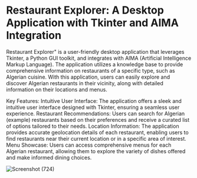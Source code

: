 # Restaurant Explorer: A Desktop Application with Tkinter and AIMA Integration
Restaurant Explorer" is a user-friendly desktop application that leverages Tkinter, a Python GUI toolkit, and integrates with AIMA (Artificial Intelligence Markup Language). The application utilizes a knowledge base to provide comprehensive information on restaurants of a specific type, such as Algerian cuisine. With this application, users can easily explore and discover Algerian restaurants in their vicinity, along with detailed information on their locations and menus.

Key Features:
Intuitive User Interface: The application offers a sleek and intuitive user interface designed with Tkinter, ensuring a seamless user experience.
Restaurant Recommendations: Users can search for Algerian (example) restaurants based on their preferences and receive a curated list of options tailored to their needs.
Location Information: The application provides accurate geolocation details of each restaurant, enabling users to find restaurants near their current location or in a specific area of interest.
Menu Showcase: Users can access comprehensive menus for each Algerian restaurant, allowing them to explore the variety of dishes offered and make informed dining choices.







![Screenshot (724)](https://github.com/Lina238/Restaurant-Explorer/assets/83450184/57bd9844-f735-4dcf-903d-638e449b4e73)
